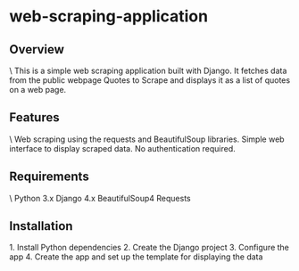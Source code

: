 # web-scraping-application
<h2>Overview</h2>  \
This is a simple web scraping application built with Django. It fetches data from the public webpage Quotes to Scrape and displays it as a list of quotes on a web page.

<h2>Features</h2>  \
Web scraping using the requests and BeautifulSoup libraries.
Simple web interface to display scraped data.
No authentication required.

<h2>Requirements</h2>  \
Python 3.x
Django 4.x
BeautifulSoup4
Requests

<h2>Installation</h2>
1. Install Python dependencies
2. Create the Django project
3. Configure the app
4. Create the app and set up the template for displaying the data
